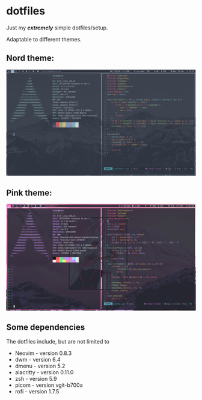 # dotfiles

Just my ***extremely*** simple dotfiles/setup.

Adaptable to different themes.

## Nord theme:

<img src="./nordTheme.png" >

## Pink theme:

<img src="./pinkNeonTheme.png" >

## Some dependencies

The dotfiles include, but are not limited to
- Neovim - version 0.8.3
- dwm - version 6.4
- dmenu - version 5.2
- alacritty - version 0.11.0
- zsh - version 5.9
- picom - version vgit-b700a
- rofi - version 1.7.5
